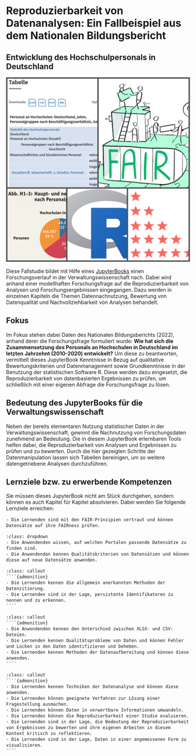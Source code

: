 # Reproduzierbarkeit von Datenanalysen: Ein Fallbeispiel aus dem Nationalen Bildungsbericht 
## Entwicklung des Hochschulpersonals in Deutschland 


![](_images/Collage_2.png)


Diese Fallstudie bildet mit Hilfe eines <a href="https://jupyterbook.org/en/stable/intro.html" target="_blank">JupyterBooks</a> einen Forschungsverlauf in der Verwaltungswissenschaft nach. Dabei wird anhand einer modellhaften Forschungsfrage auf die Reproduzierbarkeit von Analysen und Forschungsergebnissen eingegangen. Dazu werden in einzelnen Kapiteln die Themen Datennachnutzung, Bewertung von Datenqualität und Nachvollziehbarkeit von Analysen behandelt.


## Fokus

Im Fokus stehen dabei Daten des Nationalen Bildungsberichts (2022), anhand derer die Forschungsfrage formuliert wurde: 
**Wie hat sich die Zusammensetzung des Personals an Hochschulen in Deutschland im letzten Jahrzehnt (2010-2020) entwickelt?**
Um diese zu beantworten, vermittelt dieses JupyterBook Kenntnisse in Bezug auf qualitative Bewertungskriterien und Datenmanagement sowie Grundkenntnisse in der Benutzung der statistischen Software R. Diese werden dazu eingesetzt, die Reproduzierbarkeit von datenbasierten Ergebnissen zu prüfen, um schließlich mit einer eigenen Abfrage die Forschungsfrage zu lösen.


## Bedeutung des JupyterBooks für die Verwaltungswissenschaft

Neben der bereits elementaren Nutzung statistischer Daten in der Verwaltungswissenschaft, gewinnt die Nachnutzung von Forschungsdaten zunehmend an Bedeutung. Die in diesem JupyterBook erlernbaren Tools helfen dabei, die Reproduzierbarkeit von Analysen und Ergebnissen zu prüfen und zu bewerten. Durch die hier gezeigten Schritte der Datenmanipulation lassen sich Tabellen bereinigen, um so weitere datengetriebene Analysen durchzuführen.


## Lernziele bzw. zu erwerbende Kompetenzen  

Sie müssen dieses JupyterBook nicht am Stück durchgehen, sondern können es auch Kapitel für Kapitel absolvieren. Dabei werden Sie folgende Lernziele erreichen:    


```{Grundsätze des Datenmanagements}
- Die Lernenden sind mit den FAIR-Prinzipien vertraut und können Datensätze auf ihre FAIRness prüfen.
```

`````{admonition} Sicherstellen der Qualität von Datensätzen
:class: dropdown
- Die Anwendenden wissen, auf welchen Portalen passende Datensätze zu finden sind.
- Die Anwendenden kennen Qualitätskriterien von Datensätzen und können diese auf neue Datensätze anwenden.
`````

`````{admonition} Zitierregeln und PID
:class: callout
````{admonition}
- Die Lernenden kennen die allgemein anerkannten Methoden der Datenzitierung.
- Die Lernenden sind in der Lage, persistente Identifikatoren zu nennen und zu erkennen.
````
`````

`````{admonition} Verifizierung und Aufbereitung
:class: callout
````{admonition} 
- Die Anwendenden kennen den Unterschied zwischen XLSX- und CSV-Dateien.
- Die Lernenden kennen Qualitätsprobleme von Daten und können Fehler und Lücken in den Daten identifizieren und beheben.
- Die Lernenden kennen Methoden der Datenaufbereitung und können diese anwenden.
````
`````

`````{admonition} Reproduzierbarkeit und Interpretation
:class: callout
````{admonition} 
- Die Lernenden kennen Techniken der Datenanalyse und können diese anwenden.
- Die Lernenden können geeignete Verfahren zur Lösung einer Fragestellung ausmachen.
- Die Lernenden können Daten in verwertbare Informationen umwandeln.
- Die Lernenden können die Reproduzierbarkeit einer Studie evaluieren.
- Die Lernenden sind in der Lage, die Bedeutung der Reproduzierbarkeit von Ergebnissen zu bewerten und ihre eigenen Arbeiten in diesem Kontext kritisch zu reflektieren.
- Die Lernenden sind in der Lage, Daten in einer angemessenen Form zu visualisieren.
````
`````
